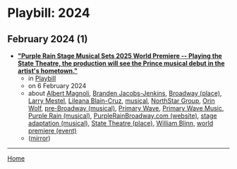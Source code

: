 # Playbill: 2024

## February 2024 (1)

 - [**"Purple Rain Stage Musical Sets 2025 World Premiere -- Playing the State Theatre, the production will see the Prince musical debut in the artist's hometown."**](https://playbill.com/article/purple-rain-stage-musical-sets-2025-world-premiere)
    - in [Playbill](../../../publications/p-t/playbill/index.md)
    - on 6 February 2024
    - about [Albert Magnoli](../../../topics/albert-magnoli/index.md), [Branden Jacobs-Jenkins](../../../topics/branden-jacobs-jenkins/index.md), [Broadway (place)](../../../topics/place/broadway/index.md), [Larry Mestel](../../../topics/larry-mestel/index.md), [Lileana Blain-Cruz](../../../topics/lileana-blain-cruz/index.md), [musical](../../../topics/musical/index.md), [NorthStar Group](../../../topics/northstar-group/index.md), [Orin Wolf](../../../topics/orin-wolf/index.md), [pre-Broadway (musical)](../../../topics/musical/pre-broadway/index.md), [Primary Wave](../../../topics/primary-wave/index.md), [Primary Wave Music](../../../topics/primary-wave-music/index.md), [Purple Rain (musical)](../../../topics/musical/purple-rain/index.md), [PurpleRainBroadway.com (website)](../../../topics/website/purplerainbroadway-com/index.md), [stage adaptation (musical)](../../../topics/musical/stage-adaptation/index.md), [State Theatre (place)](../../../topics/place/state-theatre/index.md), [William Blinn](../../../topics/william-blinn/index.md), [world premiere (event)](../../../topics/event/world-premiere/index.md)
    - ([mirror](https://web.archive.org/web/*/https://playbill.com/article/purple-rain-stage-musical-sets-2025-world-premiere))

----

[Home](../index.md)

